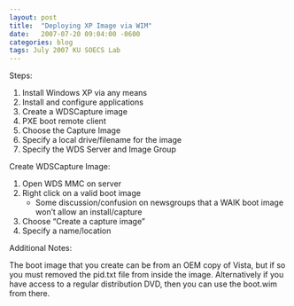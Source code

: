 ```yaml
---
layout: post
title:  "Deploying XP Image via WIM"
date:   2007-07-20 09:04:00 -0600
categories: blog
tags: July 2007 KU SOECS Lab
---
```

Steps:

1. Install Windows XP via any means
2. Install and configure applications
3. Create a WDSCapture image
4. PXE boot remote client
5. Choose the Capture Image
6. Specify a local drive/filename for the image
7. Specify the WDS Server and Image Group

Create WDSCapture Image:

1. Open WDS MMC on server
2. Right click on a valid boot image
   - Some discussion/confusion on newsgroups that a WAIK boot image won’t allow an install/capture
3. Choose “Create a capture image”
4. Specify a name/location

Additional Notes:

The boot image that you create can be from an OEM copy of Vista, but if so you must removed the pid.txt file from inside the image. Alternatively if you have access to a regular distribution DVD, then you can use the boot.wim from there.
